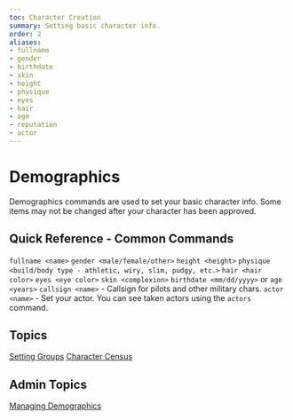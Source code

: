 ```yaml
---
toc: Character Creation
summary: Setting basic character info.
order: 2
aliases:
- fullname
- gender
- birthdate
- skin
- height
- physique
- eyes
- hair
- age
- reputation
- actor
---
```

# Demographics

Demographics commands are used to set your basic character info.  Some items may not be changed after your character has been approved.

## Quick Reference - Common Commands

`fullname <name>`
`gender <male/female/other>`
`height <height>`
`physique <build/body type - athletic, wiry, slim, pudgy, etc.>`
`hair <hair color>`
`eyes <eye color>`
`skin <complexion>`
`birthdate <mm/dd/yyyy>` or `age <years>`
`callsign <name>` - Callsign for pilots and other military chars.
`actor <name>` - Set your actor.  You can see taken actors using the `actors` command.

## Topics

[Setting Groups](/help/demographics/groups)
[Character Census](/help/demographics/census)

## Admin Topics

[Managing Demographics](/help/demographics/admin)